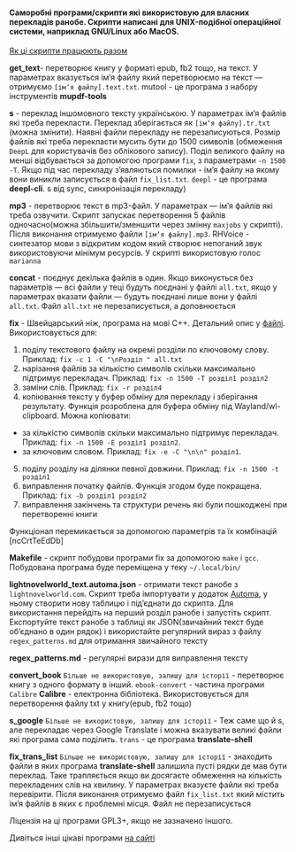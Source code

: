 #### Саморобні програми/скрипти які використовую для власних перекладів ранобе. Скрипти написані для UNIX-подібної операційної системи, наприклад GNU/Linux або MacOS.

[Як ці скрипти працюють разом](https://github.com/Medoo48/scripts/blob/main/how_it_works.md)

__get_text__- перетворює книгу у форматі epub, fb2 тощо, на текст. У параметрах вказується імʼя файлу який перетворюємо на текст — отримуємо `[імʼя файлу].text.txt`. mutool - це програма з набору інструментів __mupdf-tools__

__s__ - переклад іншомовного тексту українською. У параметрах імʼя файлів які треба перекласти. Переклад зберігається як `[імʼя файлу].tr.txt` (можна змінити). Наявні файли перекладу не перезаписуються. Розмір файлів які треба перекласти мусить бути до 1500 символів (обмеження `DeepL` для користувачів без облікового запису). Поділ великого файлу на менші відбувається за допомогою програми `fix`, з параметрами `-n 1500 -T`. Якщо під час перекладу зʼявляються помилки - імʼя файлу на якому вони виникли записується в файл `fix_list.txt`. `deepl` - це програма __deepl-cli__. s від sync, синхронізація перекладу)

__mp3__ - перетворює текст в mp3-файл. У параметрах — імʼя файлів які треба озвучити. Скрипт запускає перетворення 5 файлів одночасно(можна збільшити/зменшити через змінну `maxjobs` у скрипті). Після виконання отримуємо файли `[імʼя файлу].mp3`. RHVoice - синтезатор мови з відкритим кодом який створює непоганий звук використовуючи мінімум ресурсів. У скрипті використовую голос `marianna`

__concat__ - поєднує декілька файлів в один. Якщо виконується без параметрів — всі файли у теці будуть поєднані у файлі `all.txt`, якщо у параметрах вказати файли — будуть поєднані лише вони у файлі `all.txt`. Файл `all.txt` не перезаписується, а доповнюється

__fix__ - Швейцарський ніж, програма на мові C++. Детальний опис у [файлі](https://github.com/Medoo48/scripts/blob/main/fix_usage.md). Використовується для:
1. поділу текстового файлу на окремі розділи по ключовому слову. Приклад: `fix -c 1 -C "\nРозділ " all.txt`
2. нарізання файлів за кількістю символів скільки максимально підтримує перекладач. Приклад: `fix -n 1500 -T розділ1 розділ2`
3. заміни слів. Приклад: `fix -r розділ4`
4. копіювання тексту у буфер обміну для перекладу і зберігання результату. Функція розроблена для буфера обміну під Wayland/wl-clipboard. Можна копіювати:
- за кількістю символів скільки максимально підтримує перекладач. Приклад: `fix -n 1500 -E розділ1 розділ2`.
- за ключовим словом. Приклад: `fix -e -C "\n\n" розділ1`.
5. поділу розділу на ділянки певної довжини. Приклад: `fix -n 1500 -t розділ1`
6. виправлення початку файлів. Функція згодом буде покращена. Приклад: `fix -b розділ1 розділ2`
7. виправлення закінчень та структури речень які були пошкоджені при перетворенні книги

Функціонал перемикається за допомогою параметрів та їх комбінацій [ncCrtTeEdDb]

__Makefile__ - скрипт побудови програми fix за допомогою `make` і `gcc`. Побудована програма буде переміщена у теку `~/.local/bin/`

__lightnovelworld_text.automa.json__ - отримати текст ранобе з `lightnovelworld.com`. Скрипт треба імпортувати у додаток [Automa](https://www.automa.site/), у ньому створити нову таблицю і підʼєднати до скрипта. Для використання перейдіть на перший розділ ранобе і запустіть скрипт. Експортуйте текст ранобе з таблиці як JSON(звичайний текст буде обʼєднано в один рядок) і використайте регулярний вираз з файлу `regex_patterns.md` для отримання звичайного тексту

__regex_patterns.md__ - регулярні вирази для виправлення тексту

__convert_book__ `Більше не використовую, залишу для історії` - перетворює книгу з одного формату в інший. `ebook-convert` - частина програми `Calibre`
__Calibre__ - електронна бібліотека. Використовується для перетворення файлу txt у книгу(epub, fb2 тощо)

__s_google__ `Більше не використовую, залишу для історії` - Теж саме що й s, але перекладає через Google Translate і можна вказувати великі файли які програма сама поділить. `trans` - це програма __translate-shell__

__fix_trans_list__ `Більше не використовую, залишу для історії` - знаходить файли в яких програма __translate-shell__ залишила пусті рядки де мав бути переклад. Таке трапляється якщо ви досягаєте обмеження на кількість перекладених слів на хвилину. У параметрах вказуєте файли які треба перевірити. Після виконання отримуємо файл `fix_list.txt` який містить імʼя файлів в яких є проблемні місця. Файл не перезаписується

Ліцензія на ці програми GPL3+, якщо не зазначено іншого.

Дивіться інші цікаві програми [на сайті](https://cakestwix.github.io/WebUkrainianStuff/)
